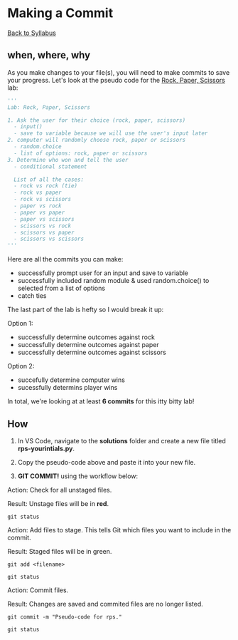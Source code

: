 # Making a Commit
[Back to Syllabus](/README.md)

## when, where, why
As you make changes to your file(s), you will need to make commits to save your progress. Let's look at the pseudo code for the [Rock, Paper, Scissors](labs/lab01.md) lab:

```python
'''
Lab: Rock, Paper, Scissors

1. Ask the user for their choice (rock, paper, scissors)
  - input()
  - save to variable because we will use the user's input later
2. computer will randomly choose rock, paper or scissors
  - random.choice
  - list of options: rock, paper or scissors
3. Determine who won and tell the user
  - conditional statement

  List of all the cases:
  - rock vs rock (tie)
  - rock vs paper
  - rock vs scissors
  - paper vs rock
  - paper vs paper
  - paper vs scissors
  - scissors vs rock
  - scissors vs paper
  - scissors vs scissors
'''
```

Here are all the commits you can make:

- successfully prompt user for an input and save to variable
- successfully included random module & used random.choice() to selected from a list of options
- catch ties

The last part of the lab is hefty so I would break it up:

Option 1:
- successfully determine outcomes against rock
- successfully determine outcomes against paper
- successfully determine outcomes against scissors

Option 2:
- succefully determine computer wins
- sucessfully determins player wins

In total, we're looking at at least **6 commits** for this itty bitty lab!

## How

1. In VS Code, navigate to the **solutions** folder and create a new file titled **rps-yourintials.py**.

2. Copy the pseudo-code above and paste it into your new file.

3. **GIT COMMIT!** using the workflow below:

Action: Check for all unstaged files.

Result: Unstage files will be in **red**.
```
git status
```

Action: Add files to stage. This tells Git which files you want to include in the commit.

Result: Staged files will be in green.

```
git add <filename>
```
```
git status
```

Action: Commit files.

Result: Changes are saved and commited files are no longer listed.

```
git commit -m "Pseudo-code for rps."
```
```
git status
```
